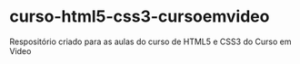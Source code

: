 # curso-html5-css3-cursoemvideo
 Respositório criado para as aulas do curso de HTML5 e CSS3 do Curso em Video
